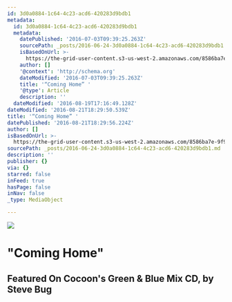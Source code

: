 ```yaml
---
id: 3d0a0884-1c64-4c23-acd6-420283d9bdb1
metadata:
  id: 3d0a0884-1c64-4c23-acd6-420283d9bdb1
  metadata:
    datePublished: '2016-07-03T09:39:25.263Z'
    sourcePath: _posts/2016-06-24-3d0a0884-1c64-4c23-acd6-420283d9bdb1.md
    isBasedOnUrl: >-
      https://the-grid-user-content.s3-us-west-2.amazonaws.com/8586ba7e-9f92-483f-91a9-6780f6ffe33a.jpg
    author: []
    '@context': 'http://schema.org'
    dateModified: '2016-07-03T09:39:25.263Z'
    title: '“Coming Home” '
    '@type': Article
    description: ''
  dateModified: '2016-08-19T17:16:49.128Z'
dateModified: '2016-08-21T18:29:50.539Z'
title: '“Coming Home” '
datePublished: '2016-08-21T18:29:56.224Z'
author: []
isBasedOnUrl: >-
  https://the-grid-user-content.s3-us-west-2.amazonaws.com/8586ba7e-9f92-483f-91a9-6780f6ffe33a.jpg
sourcePath: _posts/2016-06-24-3d0a0884-1c64-4c23-acd6-420283d9bdb1.md
description: ''
publisher: {}
via: {}
starred: false
inFeed: true
hasPage: false
inNav: false
_type: MediaObject

---
```

![](https://the-grid-user-content.s3-us-west-2.amazonaws.com/8586ba7e-9f92-483f-91a9-6780f6ffe33a.jpg)

# "Coming Home" 

## Featured On Cocoon's Green & Blue Mix CD, by Steve Bug